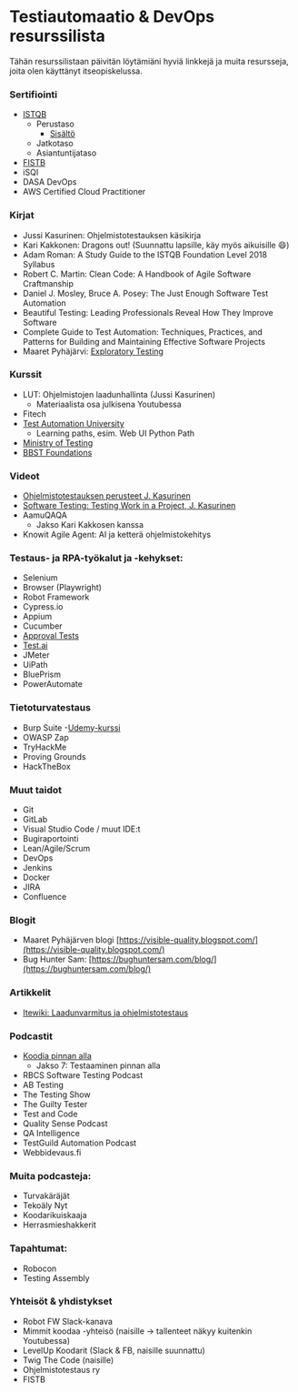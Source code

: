 # Testiautomaatio & DevOps resurssilista


Tähän resurssilistaan päivitän löytämiäni hyviä linkkejä ja muita resursseja, joita olen käyttänyt itseopiskelussa.

### Sertifiointi

- [ISTQB](https://www.istqb.org/)
    - Perustaso
        - [Sisältö](https://tivia.fi/fistb-testi/wp-content/uploads/sites/30/2020/12/CTFL-2018-Sertifikaattisisalto-20181010-1-Valmis.pdf)
    - Jatkotaso
    - Asiantuntijataso
- [FISTB](https://fistb.fi/)
- iSQI
- DASA DevOps
- AWS Certified Cloud Practitioner

### Kirjat

- Jussi Kasurinen: Ohjelmistotestauksen käsikirja
- Kari Kakkonen: Dragons out! (Suunnattu lapsille, käy myös aikuisille :smile:)
- Adam Roman: A Study Guide to the ISTQB Foundation Level 2018 Syllabus
- Robert C. Martin: Clean Code: A Handbook of Agile Software Craftmanship
- Daniel J. Mosley, Bruce A. Posey: The Just Enough Software Test Automation
- Beautiful Testing: Leading Professionals Reveal How They Improve Software
- Complete Guide to Test Automation: Techniques, Practices, and Patterns for Building and Maintaining Effective Software Projects
- Maaret Pyhäjärvi: [Exploratory Testing](https://leanpub.com/exploratorytesting)

### Kurssit

- LUT: Ohjelmistojen laadunhallinta (Jussi Kasurinen)
    - Materiaalista osa julkisena Youtubessa
- Fitech
- [Test Automation University](https://testautomationu.applitools.com/)
    - Learning paths, esim. Web UI Python Path
- [Ministry of Testing](https://www.ministryoftesting.com/)
- [BBST Foundations](https://bbst.courses/bbst-foundations/)

### Videot

- [Ohjelmistotestauksen perusteet J. Kasurinen](https://youtu.be/fprfZ4Lxc60)
- [Software Testing: Testing Work in a Project, J. Kasurinen](https://youtu.be/yFu8k7W7zX8)
- AamuQAQA
    - Jakso Kari Kakkosen kanssa
- Knowit Agile Agent: AI ja ketterä ohjelmistokehitys

### Testaus- ja RPA-työkalut ja -kehykset:

- Selenium
- Browser (Playwright)
- Robot Framework
- Cypress.io
- Appium
- Cucumber
- [Approval Tests](https://approvaltests.com/)
- [Test.ai](http://test.ai)
- JMeter
- UiPath
- BluePrism
- PowerAutomate

### Tietoturvatestaus

- Burp Suite
    -[Udemy-kurssi](https://www.udemy.com/course/burp-suite-in-depth-survival-guide/)
- OWASP Zap
- TryHackMe
- Proving Grounds
- HackTheBox


### Muut taidot

- Git
- GitLab
- Visual Studio Code / muut IDE:t
- Bugiraportointi
- Lean/Agile/Scrum
- DevOps
- Jenkins
- Docker
- JIRA
- Confluence

### Blogit

- Maaret Pyhäjärven blogi [https://visible-quality.blogspot.com/](https://visible-quality.blogspot.com/)
- Bug Hunter Sam: [https://bughuntersam.com/blog/](https://bughuntersam.com/blog/)

### Artikkelit

- [Itewiki: Laadunvarmitus ja ohjelmistotestaus](https://www.itewiki.fi/opas/laadunvarmistus-ja-ohjelmistotestaus/)

### Podcastit

- [Koodia pinnan alla](https://koodiapinnanalla.fi/)
    - Jakso 7: Testaaminen pinnan alla
- RBCS Software Testing Podcast
- AB Testing
- The Testing Show
- The Guilty Tester
- Test and Code
- Quality Sense Podcast
- QA Intelligence
- TestGuild Automation Podcast
- Webbidevaus.fi
    
    

### Muita podcasteja:

- Turvakäräjät
- Tekoäly Nyt
- Koodarikuiskaaja
- Herrasmieshakkerit

### Tapahtumat:

- Robocon
- Testing Assembly

### Yhteisöt & yhdistykset

- Robot FW Slack-kanava
- Mimmit koodaa -yhteisö (naisille → tallenteet näkyy kuitenkin Youtubessa)
- LevelUp Koodarit (Slack & FB, naisille suunnattu)
- Twig The Code (naisille)
- Ohjelmistotestaus ry
- FISTB

